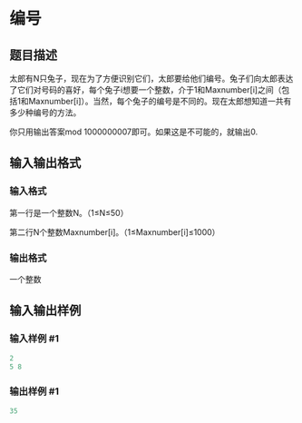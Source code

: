 # 编号

## 题目描述

太郎有N只兔子，现在为了方便识别它们，太郎要给他们编号。兔子们向太郎表达了它们对号码的喜好，每个兔子i想要一个整数，介于1和Maxnumber[i]之间（包括1和Maxnumber[i]）。当然，每个兔子的编号是不同的。现在太郎想知道一共有多少种编号的方法。

你只用输出答案mod 1000000007即可。如果这是不可能的，就输出0.

## 输入输出格式

### 输入格式

第一行是一个整数N。（1≤N≤50）

第二行N个整数Maxnumber[i]。（1≤Maxnumber[i]≤1000）

### 输出格式

一个整数

## 输入输出样例

### 输入样例 #1

```cpp
2
5 8

```
### 输出样例 #1

```cpp
35
```


